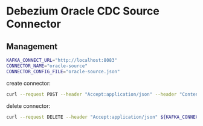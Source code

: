 # Debezium Oracle CDC Source Connector

## Management

```sh
KAFKA_CONNECT_URL="http://localhost:8083"
CONNECTOR_NAME="oracle-source"
CONNECTOR_CONFIG_FILE="oracle-source.json"
```

create connector:

```sh
curl --request POST --header "Accept:application/json" --header "Content-Type:application/json" --data @${CONNECTOR_CONFIG_FILE} ${KAFKA_CONNECT_URL}/connectors
```

delete connector:

```sh
curl --request DELETE --header "Accept:application/json" ${KAFKA_CONNECT_URL}/connectors/${CONNECTOR_NAME}
```
